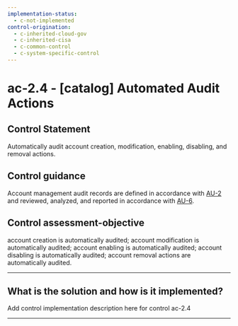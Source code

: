 ```yaml
---
implementation-status:
  - c-not-implemented
control-origination:
  - c-inherited-cloud-gov
  - c-inherited-cisa
  - c-common-control
  - c-system-specific-control
---
```


# ac-2.4 - \[catalog\] Automated Audit Actions

## Control Statement

Automatically audit account creation, modification, enabling, disabling, and removal actions.

## Control guidance

Account management audit records are defined in accordance with [AU-2](#au-2) and reviewed, analyzed, and reported in accordance with [AU-6](#au-6).

## Control assessment-objective

account creation is automatically audited;
account modification is automatically audited;
account enabling is automatically audited;
account disabling is automatically audited;
account removal actions are automatically audited.

______________________________________________________________________

## What is the solution and how is it implemented?

Add control implementation description here for control ac-2.4

______________________________________________________________________
